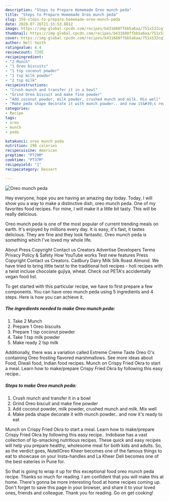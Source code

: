 ```yaml
---
description: "Steps to Prepare Homemade Oreo munch peda"
title: "Steps to Prepare Homemade Oreo munch peda"
slug: 359-steps-to-prepare-homemade-oreo-munch-peda
date: 2020-07-26T21:33:53.881Z
image: https://img-global.cpcdn.com/recipes/b431688ffbb5a6aa/751x532cq70/oreo-munch-peda-recipe-main-photo.jpg
thumbnail: https://img-global.cpcdn.com/recipes/b431688ffbb5a6aa/751x532cq70/oreo-munch-peda-recipe-main-photo.jpg
cover: https://img-global.cpcdn.com/recipes/b431688ffbb5a6aa/751x532cq70/oreo-munch-peda-recipe-main-photo.jpg
author: Nell Smith
ratingvalue: 4.4
reviewcount: 7205
recipeingredient:
- "2 Munch"
- "1 Oreo biscuits"
- "1 tsp coconut powder"
- "1 tsp milk powder"
- "2 tsp milk"
recipeinstructions:
- "Crush munch and transfer it in a bowl"
- "Grind Oreo biscuit and make fine powder"
- "Add coconut powder, milk powder, crushed munch and milk. Mix well"
- "Make peda shape decorate it with munch powder.. and now it&#39;s ready to eat"
categories:
- Recipe
tags:
- oreo
- munch
- peda

katakunci: oreo munch peda 
nutrition: 298 calories
recipecuisine: American
preptime: "PT29M"
cooktime: "PT37M"
recipeyield: "1"
recipecategory: Dessert

---
```



![Oreo munch peda](https://img-global.cpcdn.com/recipes/b431688ffbb5a6aa/751x532cq70/oreo-munch-peda-recipe-main-photo.jpg)

Hey everyone, hope you are having an amazing day today. Today, I will show you a way to make a distinctive dish, oreo munch peda. One of my favorites food recipes. For mine, I will make it a little bit tasty. This will be really delicious.

Oreo munch peda is one of the most popular of current trending meals on earth. It's enjoyed by millions every day. It is easy, it's fast, it tastes delicious. They are fine and they look fantastic. Oreo munch peda is something which I've loved my whole life.

About Press Copyright Contact us Creators Advertise Developers Terms Privacy Policy &amp; Safety How YouTube works Test new features Press Copyright Contact us Creators. Cadbury Dairy Milk Silk Roast Almond. We have tried to bring little twist to the traditional holi recipes - holi recipes with a twist incluse chocolate gujiya, wheat. Check out PETA&#39;s accidentally vegan food list.


To get started with this particular recipe, we have to first prepare a few components. You can have oreo munch peda using 5 ingredients and 4 steps. Here is how you can achieve it.

<!--inarticleads1-->

##### The ingredients needed to make Oreo munch peda:

1. Take 2 Munch
1. Prepare 1 Oreo biscuits
1. Prepare 1 tsp coconut powder
1. Take 1 tsp milk powder
1. Make ready 2 tsp milk


Additionally, there was a variation called Extreme Creme Taste Oreo O&#39;s containing Oreo frosting flavored marshmallows. See more ideas about Food, Diwali food, Indian food recipes. Munch on Crispy Fried Okra to start a meal. Learn how to make/prepare Crispy Fried Okra by following this easy recipe.. 

<!--inarticleads2-->

##### Steps to make Oreo munch peda:

1. Crush munch and transfer it in a bowl
1. Grind Oreo biscuit and make fine powder
1. Add coconut powder, milk powder, crushed munch and milk. Mix well
1. Make peda shape decorate it with munch powder.. and now it&#39;s ready to eat


Munch on Crispy Fried Okra to start a meal. Learn how to make/prepare Crispy Fried Okra by following this easy recipe.. Indobase has a vast collection of lip-smacking nutritious recipes. These quick and easy recipes will help you prepare healthy, wholesome meal for both kids and adults. So, as the verdict goes, NutellOreo Kheer becomes one of the famous things to eat to showcase on your Insta-handles and La Kheer Deli becomes one of the best eateries in Pune for. 

So that is going to wrap it up for this exceptional food oreo munch peda recipe. Thanks so much for reading. I am confident that you will make this at home. There's gonna be more interesting food at home recipes coming up. Don't forget to save this page in your browser, and share it to your loved ones, friends and colleague. Thank you for reading. Go on get cooking!
